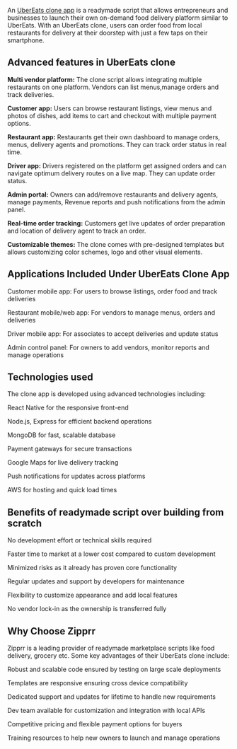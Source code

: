 An <a href="https://zipprr.com/category/ubereats-clone/">UberEats clone app</a> is a readymade script that allows entrepreneurs and businesses to launch their own on-demand food delivery platform similar to UberEats. With an UberEats clone, users can order food from local restaurants for delivery at their doorstep with just a few taps on their smartphone.

<h2><b>Advanced features in UberEats clone</b></h2>

**Multi vendor platform:** The clone script allows integrating multiple restaurants on one platform. Vendors can list menus,manage orders and track deliveries.

**Customer app:** Users can browse restaurant listings, view menus and photos of dishes, add items to cart and checkout with multiple payment options.

**Restaurant app:** Restaurants get their own dashboard to manage orders, menus, delivery agents and promotions. They can track order status in real time.

**Driver app:** Drivers registered on the platform get assigned orders and can navigate optimum delivery routes on a live map. They can update order status.

**Admin portal:** Owners can add/remove restaurants and delivery agents, manage payments, Revenue reports and push notifications from the admin panel.

**Real-time order tracking:** Customers get live updates of order preparation and location of delivery agent to track an order.

**Customizable themes:** The clone comes with pre-designed templates but allows customizing color schemes, logo and other visual elements.

<h2><b>Applications Included Under UberEats Clone App</b></h2>

Customer mobile app: For users to browse listings, order food and track deliveries

Restaurant mobile/web app: For vendors to manage menus, orders and deliveries

Driver mobile app: For associates to accept deliveries and update status

Admin control panel: For owners to add vendors, monitor reports and manage operations

<h2><b>Technologies used</b></h2>

The clone app is developed using advanced technologies including:

React Native for the responsive front-end

Node.js, Express for efficient backend operations

MongoDB for fast, scalable database

Payment gateways for secure transactions

Google Maps for live delivery tracking

Push notifications for updates across platforms

AWS for hosting and quick load times

<h2><b>Benefits of readymade script over building from scratch</b></h2>

No development effort or technical skills required

Faster time to market at a lower cost compared to custom development

Minimized risks as it already has proven core functionality

Regular updates and support by developers for maintenance

Flexibility to customize appearance and add local features

No vendor lock-in as the ownership is transferred fully

<h2><b>Why Choose Zipprr</b></h2>

Zipprr is a leading provider of readymade marketplace scripts like food delivery, grocery etc. Some key advantages of their UberEats clone include:

Robust and scalable code ensured by testing on large scale deployments

Templates are responsive ensuring cross device compatibility

Dedicated support and updates for lifetime to handle new requirements

Dev team available for customization and integration with local APIs

Competitive pricing and flexible payment options for buyers

Training resources to help new owners to launch and manage operations
